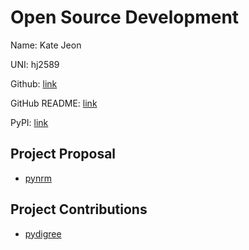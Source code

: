 # Open Source Development

Name: Kate Jeon

UNI: hj2589

Github: [link](https://github.com/katehyerinjeon)

GitHub README: [link](https://github.com/katehyerinjeon/katehyerinjeon/blob/main/README.md)

PyPI: [link](https://pypi.org/user/katehyerinjeon)

## Project Proposal

- [pynrm](../projects/python/pynrm.md)

## Project Contributions

- [pydigree](../projects/python/pydigree.md)
